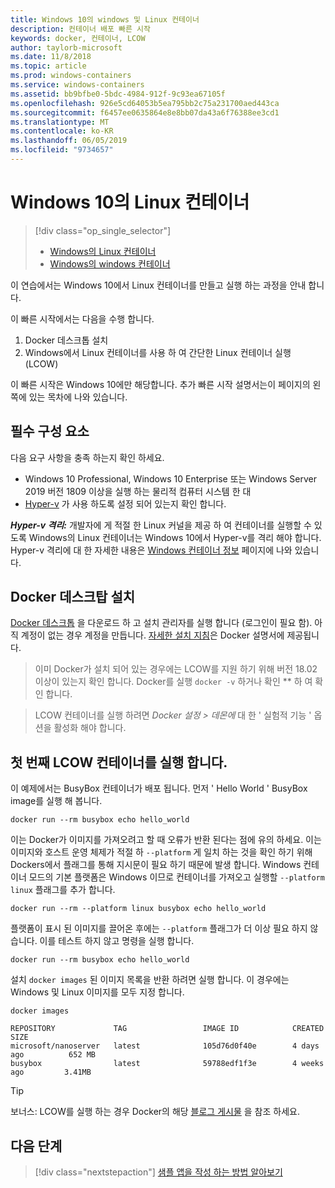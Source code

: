 ```yaml
---
title: Windows 10의 windows 및 Linux 컨테이너
description: 컨테이너 배포 빠른 시작
keywords: docker, 컨테이너, LCOW
author: taylorb-microsoft
ms.date: 11/8/2018
ms.topic: article
ms.prod: windows-containers
ms.service: windows-containers
ms.assetid: bb9bfbe0-5bdc-4984-912f-9c93ea67105f
ms.openlocfilehash: 926e5cd64053b5ea795bb2c75a231700aed443ca
ms.sourcegitcommit: f6457ee0635864e8e8bb07da43a6f76388ee3cd1
ms.translationtype: MT
ms.contentlocale: ko-KR
ms.lasthandoff: 06/05/2019
ms.locfileid: "9734657"
---
```

# <a name="linux-containers-on-windows-10"></a>Windows 10의 Linux 컨테이너

> [!div class="op_single_selector"]
> - [Windows의 Linux 컨테이너](quick-start-windows-10-linux.md)
> - [Windows의 windows 컨테이너](quick-start-windows-10.md)

이 연습에서는 Windows 10에서 Linux 컨테이너를 만들고 실행 하는 과정을 안내 합니다.

이 빠른 시작에서는 다음을 수행 합니다.

1. Docker 데스크톱 설치
2. Windows에서 Linux 컨테이너를 사용 하 여 간단한 Linux 컨테이너 실행 (LCOW)

이 빠른 시작은 Windows 10에만 해당합니다. 추가 빠른 시작 설명서는이 페이지의 왼쪽에 있는 목차에 나와 있습니다.

## <a name="prerequisites"></a>필수 구성 요소

다음 요구 사항을 충족 하는지 확인 하세요.
- Windows 10 Professional, Windows 10 Enterprise 또는 Windows Server 2019 버전 1809 이상을 실행 하는 물리적 컴퓨터 시스템 한 대
- [Hyper-v](https://docs.microsoft.com/virtualization/hyper-v-on-windows/reference/hyper-v-requirements) 가 사용 하도록 설정 되어 있는지 확인 합니다.

***Hyper-v 격리:*** 개발자에 게 적절 한 Linux 커널을 제공 하 여 컨테이너를 실행할 수 있도록 Windows의 Linux 컨테이너는 Windows 10에서 Hyper-v를 격리 해야 합니다. Hyper-v 격리에 대 한 자세한 내용은 [Windows 컨테이너 정보](../about/index.md) 페이지에 나와 있습니다.

## <a name="install-docker-desktop"></a>Docker 데스크탑 설치

[Docker 데스크톱](https://store.docker.com/editions/community/docker-ce-desktop-windows) 을 다운로드 하 고 설치 관리자를 실행 합니다 (로그인이 필요 함). 아직 계정이 없는 경우 계정을 만듭니다. [자세한 설치 지침](https://docs.docker.com/docker-for-windows/install)은 Docker 설명서에 제공됩니다.

> 이미 Docker가 설치 되어 있는 경우에는 LCOW를 지원 하기 위해 버전 18.02 이상이 있는지 확인 합니다. Docker를 실행 `docker -v` 하거나 확인 ** 하 여 확인 합니다.

> LCOW 컨테이너를 실행 하려면 *Docker 설정 > 데몬에* 대 한 ' 실험적 기능 ' 옵션을 활성화 해야 합니다.

## <a name="run-your-first-lcow-container"></a>첫 번째 LCOW 컨테이너를 실행 합니다.

이 예제에서는 BusyBox 컨테이너가 배포 됩니다. 먼저 ' Hello World ' BusyBox image를 실행 해 봅니다.

```console
docker run --rm busybox echo hello_world
```

이는 Docker가 이미지를 가져오려고 할 때 오류가 반환 된다는 점에 유의 하세요. 이는 이미지와 호스트 운영 체제가 적절 하 `--platform` 게 일치 하는 것을 확인 하기 위해 Dockers에서 플래그를 통해 지시문이 필요 하기 때문에 발생 합니다. Windows 컨테이너 모드의 기본 플랫폼은 Windows 이므로 컨테이너를 가져오고 실행할 `--platform linux` 플래그를 추가 합니다.

```console
docker run --rm --platform linux busybox echo hello_world
```

플랫폼이 표시 된 이미지를 끌어온 후에는 `--platform` 플래그가 더 이상 필요 하지 않습니다. 이를 테스트 하지 않고 명령을 실행 합니다.

```console
docker run --rm busybox echo hello_world
```

설치 `docker images` 된 이미지 목록을 반환 하려면 실행 합니다. 이 경우에는 Windows 및 Linux 이미지를 모두 지정 합니다.

```console
docker images

REPOSITORY             TAG                 IMAGE ID            CREATED             SIZE
microsoft/nanoserver   latest              105d76d0f40e        4 days ago          652 MB
busybox                latest              59788edf1f3e        4 weeks ago         3.41MB
```

> [!TIP]
> 보너스: LCOW를 실행 하는 경우 Docker의 해당 [블로그 게시물](https://blog.docker.com/2018/02/docker-for-windows-18-02-with-windows-10-fall-creators-update/) 을 참조 하세요.

## <a name="next-steps"></a>다음 단계

> [!div class="nextstepaction"]
> [샘플 앱을 작성 하는 방법 알아보기](./building-sample-app.md)
